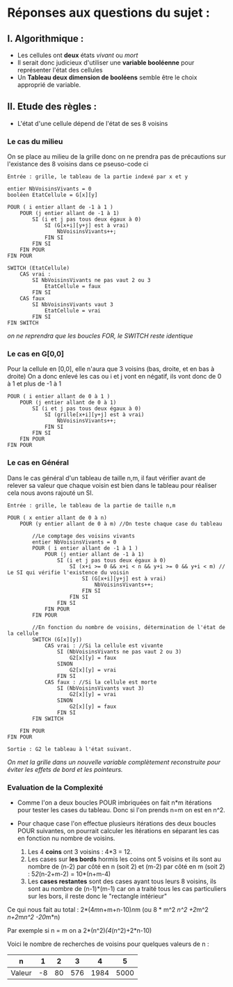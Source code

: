 # Réponses aux questions du sujet : #
 
## I. Algorithmique : ##

- Les cellules ont **deux** états *vivant* ou *mort*
- Il serait donc judicieux d'utiliser une **variable booléenne** pour représenter l'état des cellules 
- Un **Tableau deux dimension de booléens** semble être le choix approprié de variable.
 
## II. Etude des règles : ##

- L'état d'une cellule dépend de l'état de ses 8 voisins

### Le cas du milieu ###

On se place au milieu de la grille donc on ne prendra pas de précautions sur l'existance des 8 voisins dans ce pseuso-code ci
```
Entrée : grille, le tableau de la partie indexé par x et y

entier NbVoisinsVivants = 0
booléen EtatCellule = G[x][y]

POUR ( i entier allant de -1 à 1 )
	POUR (j entier allant de -1 à 1)
		SI (i et j pas tous deux égaux à 0)
			SI (G[x+i][y+j] est à vrai)
				NbVoisinsVivants++;
			FIN SI
		FIN SI
	FIN POUR
FIN POUR

SWITCH (EtatCellule)
	CAS vrai : 
		SI NbVoisinsVivants ne pas vaut 2 ou 3
			EtatCellule = faux
		FIN SI
	CAS faux
		SI NbVoisinsVivants vaut 3
			EtatCellule = vrai
		FIN SI
FIN SWITCH
```
*on ne reprendra que les boucles FOR, le SWITCH reste identique*

### Le cas en G[0,0] ###

Pour la cellule en [0,0], elle n'aura que 3 voisins (bas, droite, et en bas à droite)
On a donc enlevé les cas ou i et j vont en négatif, ils vont donc de 0 à 1 et plus de -1 à 1
```
POUR ( i entier allant de 0 à 1 )
	POUR (j entier allant de 0 à 1)
		SI (i et j pas tous deux égaux à 0)
			SI (grille[x+i][y+j] est à vrai)
				NbVoisinsVivants++;
			FIN SI
		FIN SI
	FIN POUR
FIN POUR
```
### Le cas en Général ###

Dans le cas général d'un tableau de taille n,m, il faut vérifier avant de relever sa valeur que chaque voisin est bien dans le tableau pour réaliser cela nous avons rajouté un SI.

```
Entrée : grille, le tableau de la partie de taille n,m

POUR ( x entier allant de 0 à n)
	POUR (y entier allant de 0 à m) //On teste chaque case du tableau
		
		//Le comptage des voisins vivants
		entier NbVoisinsVivants = 0
		POUR ( i entier allant de -1 à 1 )
			POUR (j entier allant de -1 à 1)
				SI (i et j pas tous deux égaux à 0)
					SI (x+i >= 0 && x+i < n && y+i >= 0 && y+i < m) // Le SI qui vérifie l'existence du voisin
						SI (G[x+i][y+j] est à vrai)
							NbVoisinsVivants++;
						FIN SI
					FIN SI
				FIN SI
			FIN POUR
		FIN POUR
		
		//En fonction du nombre de voisins, détermination de l'état de la cellule
		SWITCH (G[x][y])
			CAS vrai : //Si la cellule est vivante
				SI (NbVoisinsVivants ne pas vaut 2 ou 3)
					G2[x][y] = faux
				SINON
					G2[x][y] = vrai
				FIN SI
			CAS faux : //Si la cellule est morte
				SI (NbVoisinsVivants vaut 3)
					G2[x][y] = vrai
				SINON
					G2[x][y] = faux
				FIN SI
		FIN SWITCH
		
	FIN POUR
FIN POUR

Sortie : G2 le tableau à l'état suivant.
```
*On met la grille dans un nouvelle variable complètement reconstruite pour éviter les effets de bord et les pointeurs.* 

### Evaluation de la Complexité ###

- Comme l'on a deux boucles POUR imbriquées on fait n*m itérations pour tester les cases du tableau.
Donc si l'on prends n=m on est en n^2.

- Pour chaque case l'on effectue plusieurs itérations des deux boucles POUR suivantes, on pourrait calculer les itérations en séparant les cas en fonction nu nombre de voisins.

	1. Les 4 **coins** ont 3 voisins : 4*3 = 12.
	2. Les cases sur **les bords** hormis les coins ont 5 voisins et ils sont au nombre de (n-2) par côté en n (soit 2) et (m-2) par côté en m (soit 2) : 5*2*(n-2+m-2) = 10*(n+m-4)
	3. Les **cases restantes** sont des cases ayant tous leurs 8 voisins, ils sont au nombre de (n-1)*(m-1) car on a traité tous les cas particuliers sur les bors, il reste donc le "rectangle intérieur"

Ce qui nous fait au total : 2*(4*m*n+m+n-10)*n*m (ou 8 * m^2 *n^2 +2*m^2 *n+2*m*n^2 -20*m*n)

Par exemple si n = m on a 2*(n^2)*(4*(n^2)+2*n-10)

Voici le nombre de recherches de voisins pour quelques valeurs de n :

|**n** |1   |2   |3   |4   |5   |
|---   |--- |--- |--- |--- |--- |
|Valeur|-8  |80  |576 |1984|5000|

